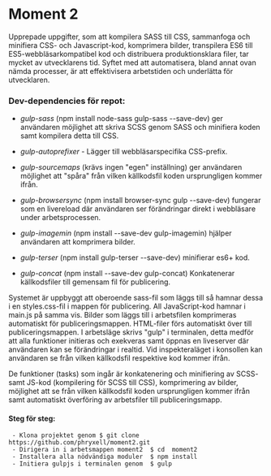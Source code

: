 # Moment 2

Upprepade uppgifter, som att kompilera SASS till CSS, sammanfoga och minifiera CSS- och Javascript-kod, komprimera bilder, 
transpilera ES6 till ES5-webbläsarkompatibel kod och distribuera produktionsklara filer, tar mycket av utvecklarens tid.
Syftet med att automatisera, bland annat ovan nämda processer, är att effektivisera arbetstiden och underlätta för utvecklaren.

### Dev-dependencies för repot:

 - _gulp-sass_ (npm install node-sass gulp-sass --save-dev) ger användaren möjlighet att skriva SCSS genom SASS och minifiera koden samt kompilera detta till CSS.
 
 - _gulp-autoprefixer_ - Lägger till webbläsarspecifika CSS-prefix.

 - _gulp-sourcemaps_ (krävs ingen "egen" inställning) ger användaren möjlighet att "spåra" från vilken källkodsfil koden ursprungligen kommer ifrån.

 - _gulp-browsersync_ (npm install browser-sync gulp --save-dev) fungerar som en livereload där användaren ser förändringar direkt i webbläsare under arbetsprocessen.

 - _gulp-imagemin_ (npm install --save-dev gulp-imagemin) hjälper användaren att komprimera bilder.

 - _gulp-terser_ (npm install gulp-terser --save-dev) minifierar es6+ kod.

 - _gulp-concat_ (npm install --save-dev gulp-concat) Konkatenerar källkodsfiler till gemensam fil för publicering.


Systemet är uppbyggt att oberoende sass-fil som läggs till så hamnar dessa i en styles.css-fil i mappen för publicering.
All JavaScript-kod hamnar i main.js på samma vis. 
Bilder som läggs till i arbetsfilen komprimeras automatiskt för publiceringsmappen.
HTML-filer förs automatiskt över till publiceringsmappen. I arbetsläge skrivs "gulp" i terminalen, detta medför att
alla funktioner initieras och exekveras samt öppnas en liveserver
där användaren kan se förändringar i realtid. Vid inspekteraläget i konsollen kan användaren
se från vilken källkodsfil respektive kod kommer ifrån.

De funktioner (tasks) som ingår är konkatenering och minifiering av SCSS- samt JS-kod (kompilering för SCSS till CSS), 
komprimering av bilder, möjlighet att se från vilken källkodsfil koden ursprungligen kommer ifrån samt
automatiskt överföring av arbetsfiler till publiceringsmapp.

#### Steg för steg:

```
 - Klona projektet genom $ git clone https://github.com/phryxell/moment2.git 
 - Dirigera in i arbetsmappen moment2  $ cd  moment2 
 - Installera alla nödvändiga moduler  $ npm install 
 - Initiera gulpjs i terminalen genom  $ gulp 
 ```
